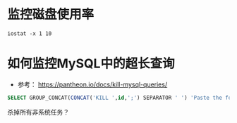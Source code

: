 # 监控磁盘使用率
```shell
iostat -x 1 10
```
# 如何监控MySQL中的超长查询
* 参考： https://pantheon.io/docs/kill-mysql-queries/

```sql
SELECT GROUP_CONCAT(CONCAT('KILL ',id,';') SEPARATOR ' ') 'Paste the following query to kill all processes' FROM information_schema.processlist WHERE user<>'system user'\G
```
杀掉所有非系统任务？
